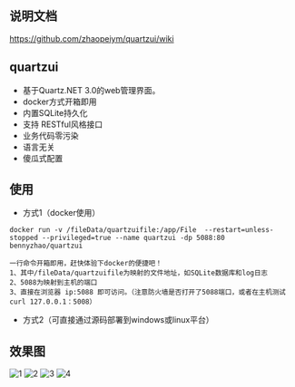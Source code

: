 ## 说明文档 
https://github.com/zhaopeiym/quartzui/wiki  

## quartzui
- 基于Quartz.NET 3.0的web管理界面。
- docker方式开箱即用
- 内置SQLite持久化
- 支持 RESTful风格接口
- 业务代码零污染
- 语言无关
- 傻瓜式配置

## 使用
- 方式1（docker使用）
```
docker run -v /fileData/quartzuifile:/app/File  --restart=unless-stopped --privileged=true --name quartzui -dp 5088:80 bennyzhao/quartzui

一行命令开箱即用，赶快体验下docker的便捷吧！
1、其中/fileData/quartzuifile为映射的文件地址，如SQLite数据库和log日志
2、5088为映射到主机的端口
3、直接在浏览器 ip:5088 即可访问。（注意防火墙是否打开了5088端口，或者在主机测试 curl 127.0.0.1：5008）
```
- 方式2（可直接通过源码部署到windows或linux平台）   

## 效果图
![1](https://user-images.githubusercontent.com/5820324/40886833-b779990e-6771-11e8-88e2-8bd52ebec39f.png)
![2](https://user-images.githubusercontent.com/5820324/40886838-c0597d14-6771-11e8-8b77-ffd1d24b5abd.png)
![3](https://user-images.githubusercontent.com/5820324/40886841-c9c03938-6771-11e8-941e-e82063a7cf49.png)
![4](https://user-images.githubusercontent.com/5820324/40886843-d4b209de-6771-11e8-8b22-b9224a43a06e.png)





